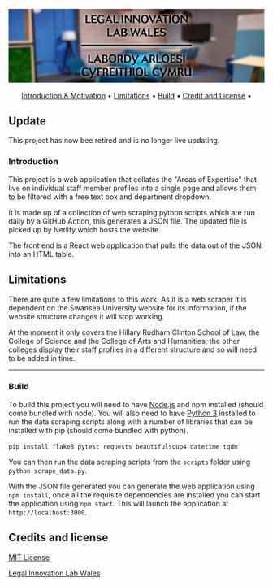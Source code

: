 <p align="center">
  <img src="logo-header-svg.jpg">
</p>

<p align="center">
  <a href="#introduction">Introduction & Motivation</a> •
  <a href="#limitations">Limitations</a> •
  <a href="#build">Build</a> •
    <a href="#credit-and-license">Credit and License</a> •
  <br>
</p>

## Update

This project has now bee retired and is no longer live updating.

### Introduction

This project is a web application that collates the "Areas of Expertise" that live on individual staff member profiles 
into a single page and allows them to be filtered with a free text box and department dropdown.

It is made up of a collection of web scraping python scripts which are run daily by a GitHub Action, this generates a 
JSON file. The updated file is picked up by Netlify which hosts the website.

The front end is a React web application that pulls the data out of the JSON into an HTML table.

## Limitations 

There are quite a few limitations to this work. As it is a web scraper it is dependent on the Swansea University 
website for its information, if the website structure changes it will stop working.  

At the moment it only covers the Hillary Rodham Clinton School of Law, the College of Science and the College of Arts
and Humanities, the other colleges display their staff profiles in a different structure and so will need to be added 
in time. 

---
### Build

To build this project you will need to have [Node.js](https://nodejs.org/en/) and npm installed (should come bundled 
with node). You will also  need to have [Python 3](https://www.python.org/download/releases/3.0/) installed to run 
the data scraping scripts along with a number of libraries that can be installed with pip (should come bundled with 
python).

```pip install flake8 pytest requests beautifulsoup4 datetime tqdm```

You can then run the data scraping scripts from the ```scripts``` folder using ```python scrape_data.py```.

With the JSON file generated you can generate the web application using ```npm install```, once all the requisite
dependencies are installed you can start the application using ```npm start```. This will launch the application at
```http://localhost:3000```.

## Credits and license
[MIT License](https://github.com/Legal-Innovation-Lab-Wales/expertise-directory/blob/add-license-1/LICENSE)

[Legal Innovation Lab Wales](https://legaltech.wales/) 
